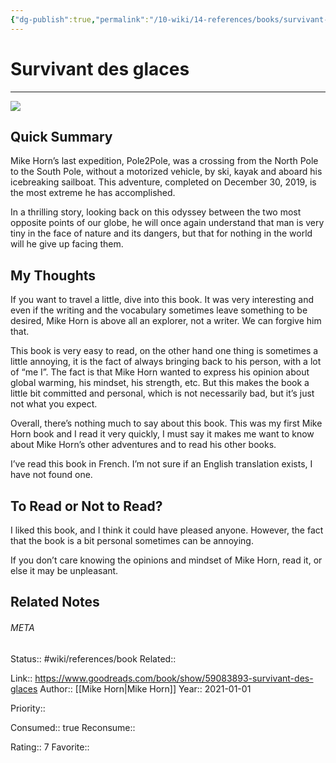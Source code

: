 ```yaml
---
{"dg-publish":true,"permalink":"/10-wiki/14-references/books/survivant-des-glaces-2749947502/","title":"Survivant des glaces"}
---
```


# Survivant des glaces
---
![](https://i.gr-assets.com/images/S/compressed.photo.goodreads.com/books/1632734867l/59083893._SY475_.jpg)


## Quick Summary

Mike Horn’s last expedition, Pole2Pole, was a crossing from the North Pole to the South Pole, without a motorized vehicle, by ski, kayak and aboard his icebreaking sailboat. This adventure, completed on December 30, 2019, is the most extreme he has accomplished.

In a thrilling story, looking back on this odyssey between the two most opposite points of our globe, he will once again understand that man is very tiny in the face of nature and its dangers, but that for nothing in the world will he give up facing them.

## My Thoughts

If you want to travel a little, dive into this book. It was very interesting and even if the writing and the vocabulary sometimes leave something to be desired, Mike Horn is above all an explorer, not a writer. We can forgive him that.

This book is very easy to read, on the other hand one thing is sometimes a little annoying, it is the fact of always bringing back to his person, with a lot of “me I”. The fact is that Mike Horn wanted to express his opinion about global warming, his mindset, his strength, etc. But this makes the book a little bit committed and personal, which is not necessarily bad, but it’s just not what you expect.

Overall, there’s nothing much to say about this book. This was my first Mike Horn book and I read it very quickly, I must say it makes me want to know about Mike Horn’s other adventures and to read his other books.

I’ve read this book in French. I’m not sure if an English translation exists, I have not found one.

## To Read or Not to Read?

I liked this book, and I think it could have pleased anyone. However, the fact that the book is a bit personal sometimes can be annoying.

If you don’t care knowing the opinions and mindset of Mike Horn, read it, or else it may be unpleasant.


## Related Notes




###### META
Status:: #wiki/references/book
Related:: 

Link:: https://www.goodreads.com/book/show/59083893-survivant-des-glaces
Author:: [[Mike Horn\|Mike Horn]]
Year:: 2021-01-01

Priority:: 

Consumed:: true
Reconsume:: 

Rating:: 7
Favorite:: 
